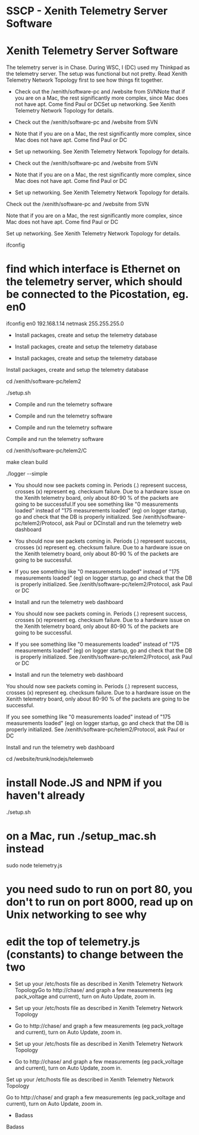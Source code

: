 # SSCP - Xenith Telemetry Server Software

# Xenith Telemetry Server Software

The telemetry server is in Chase. During WSC, I (DC) used my Thinkpad as the telemetry server. The setup was functional but not pretty. Read Xenith Telemetry Network Topology first to see how things fit together.

* Check out the /xenith/software-pc and /website from SVNNote that if you are on a Mac, the rest significantly more complex, since Mac does not have apt. Come find Paul or DCSet up networking. See Xenith Telemetry Network Topology for details.
* Check out the /xenith/software-pc and /website from SVN
* Note that if you are on a Mac, the rest significantly more complex, since Mac does not have apt. Come find Paul or DC
* Set up networking. See Xenith Telemetry Network Topology for details.

* Check out the /xenith/software-pc and /website from SVN
* Note that if you are on a Mac, the rest significantly more complex, since Mac does not have apt. Come find Paul or DC
* Set up networking. See Xenith Telemetry Network Topology for details.

Check out the /xenith/software-pc and /website from SVN

Note that if you are on a Mac, the rest significantly more complex, since Mac does not have apt. Come find Paul or DC

Set up networking. See Xenith Telemetry Network Topology for details.

ifconfig 

# find which interface is Ethernet on the telemetry server, which should be connected to the Picostation, eg. en0

ifconfig en0 192.168.1.14 netmask 255.255.255.0

* Install packages, create and setup the telemetry database
* Install packages, create and setup the telemetry database

* Install packages, create and setup the telemetry database

Install packages, create and setup the telemetry database

cd /xenith/software-pc/telem2

./setup.sh

* Compile and run the telemetry software
* Compile and run the telemetry software

* Compile and run the telemetry software

Compile and run the telemetry software

cd /xenith/software-pc/telem2/C

make clean build

./logger --simple

* You should now see packets coming in. Periods (.) represent success, crosses (x) represent eg. checksum failure. Due to a hardware issue on the Xenith telemetry board, only about 80-90 % of the packets are going to be successful.If you see something like "0 measurements loaded" instead of "175 measurements loaded" (eg) on logger startup, go and check that the DB is properly initialized. See /xenith/software-pc/telem2/Protocol, ask Paul or DCInstall and run the telemetry web dashboard
* You should now see packets coming in. Periods (.) represent success, crosses (x) represent eg. checksum failure. Due to a hardware issue on the Xenith telemetry board, only about 80-90 % of the packets are going to be successful.
* If you see something like "0 measurements loaded" instead of "175 measurements loaded" (eg) on logger startup, go and check that the DB is properly initialized. See /xenith/software-pc/telem2/Protocol, ask Paul or DC
* Install and run the telemetry web dashboard

* You should now see packets coming in. Periods (.) represent success, crosses (x) represent eg. checksum failure. Due to a hardware issue on the Xenith telemetry board, only about 80-90 % of the packets are going to be successful.
* If you see something like "0 measurements loaded" instead of "175 measurements loaded" (eg) on logger startup, go and check that the DB is properly initialized. See /xenith/software-pc/telem2/Protocol, ask Paul or DC
* Install and run the telemetry web dashboard

You should now see packets coming in. Periods (.) represent success, crosses (x) represent eg. checksum failure. Due to a hardware issue on the Xenith telemetry board, only about 80-90 % of the packets are going to be successful.

If you see something like "0 measurements loaded" instead of "175 measurements loaded" (eg) on logger startup, go and check that the DB is properly initialized. See /xenith/software-pc/telem2/Protocol, ask Paul or DC

Install and run the telemetry web dashboard

cd /website/trunk/nodejs/telemweb

# install Node.JS and NPM if you haven't already 

./setup.sh

# on a Mac, run ./setup_mac.sh instead

sudo node telemetry.js

# you need sudo to run on port 80, you don't to run on port 8000, read up on Unix networking to see why

# edit the top of telemetry.js (constants) to change between the two

* Set up your /etc/hosts file as described in Xenith Telemetry Network TopologyGo to http://chase/ and graph a few measurements (eg pack_voltage and current), turn on Auto Update, zoom in.
* Set up your /etc/hosts file as described in Xenith Telemetry Network Topology
* Go to http://chase/ and graph a few measurements (eg pack_voltage and current), turn on Auto Update, zoom in.

* Set up your /etc/hosts file as described in Xenith Telemetry Network Topology
* Go to http://chase/ and graph a few measurements (eg pack_voltage and current), turn on Auto Update, zoom in.

Set up your /etc/hosts file as described in Xenith Telemetry Network Topology

Go to http://chase/ and graph a few measurements (eg pack_voltage and current), turn on Auto Update, zoom in.

* Badass

Badass

